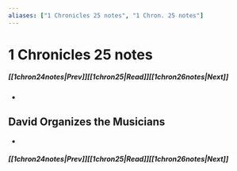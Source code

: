 ```yaml
---
aliases: ["1 Chronicles 25 notes", "1 Chron. 25 notes"]
---
```

# 1 Chronicles 25 notes
##### <span class=arrow-left></span>[[1chron24notes|Prev]]<span class=navigation-separator></span>[[1chron25|Read]]<span class=navigation-separator></span>[[1chron26notes|Next]]<span class=arrow-right></span>
- 
## David Organizes the Musicians
- 
##### <span class=arrow-left></span>[[1chron24notes|Prev]]<span class=navigation-separator></span>[[1chron25|Read]]<span class=navigation-separator></span>[[1chron26notes|Next]]<span class=arrow-right></span>